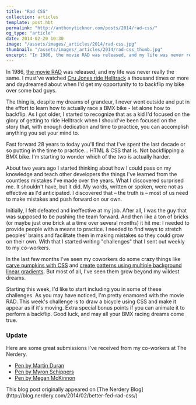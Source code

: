 ```yaml
---
title: "Rad CSS"
collection: articles
template: post.hbt
permalink: "http://anthonyticknor.com/posts/2014/rad-css/"
og_type: "article"
date: 2014-02-20 10:30
image: "/assets/images/_articles/2014/rad-css.jpg"
thumbnail: "/assets/images/_articles/2014/rad-css_thumb.jpg"
excerpt: "In 1986, the movie RAD was released, and my life was never really the same. I must've watched Cru Jones ride Helltrack a thousand times."
---
```

In 1986, [the movie RAD](http://www.imdb.com/title/tt0091817/) was released, and my life was never really the same. I must've watched [Cru Jones ride Helltrack](https://www.youtube.com/watch?v=vvJ-U0vgrPk) a thousand times or more and daydreamed about when I'd get my opportunity to to backflip my bike over some bad guys.

The thing is, despite my dreams of grandeur, I never went outside and put in the effort to learn how to actually race a BMX bike - let alone how to backflip. As I got older, I started to recognize that as a kid I'd focused on the glory of getting to ride Helltrack when I should've been focused on the story that, with enough dedication and time to practice, you can accomplish anything you set your mind to.

Fast forward 28 years to today you'll find that I've spent the last decade or so putting in the time to practice... HTML & CSS that is. Not backflipping a BMX bike. I'm starting to wonder which of the two is actually harder.

About two years ago I started thinking about how I could pass on my knowledge and teach other developers the things I've learned from the countless mistakes I've made over the years. What I discovered surprised me. It shouldn't have, but it did. My words, written or spoken, were not as effective as I'd anticipated. I discovered that – the truth is – most of us need to make mistakes and push forward on our own.

Initially, I felt defeated and ineffective at my job. After all, I was the guy that was supposed to be pushing the team forward. And then like a ton of bricks (or maybe just one brick at a time over several months) it hit me: I needed to provide people with a means to practice. I needed to find ways to stretch peoples' brains and facilitate them in making mistakes so they could grow on their own. With that I started writing "challenges" that I sent out weekly to my co-workers.

In the last few months I've seen my coworkers do some crazy things like [carve pumpkins with CSS](http://codepen.io/ekidd/details/BHsfj) and [create patterns using multiple background linear gradients](http://jasonkinney.me/css-gradient-background-patterns/). But most of all, I've seen them grow beyond my wildest dreams.

Starting this week, I'd like to start including you in some of these challenges. As you may have noticed, I'm pretty enamored with the movie RAD. This week's challenge is to draw a bicycle using CSS and make it appear as if it's moving. Extra special bonus points if you can animate it to perform a backflip. Good luck, and may all your BMX racing dreams come true.

### Update

Here are some great submissions I've received from my co-workers at The Nerdery.

- [Pen by Martin Duran](http://codepen.io/Martin-Duran/full/ImJFg)
- [Pen by Myron Schippers](http://codepen.io/chbymnky/full/dIwol)
- [Pen by Megan McKinnon](http://codepen.io/mmckinnon/full/yzLDs)

<div class="attribution">
This blog post originally appeared on [The Nerdery Blog](http://blog.nerdery.com/2014/02/better-fed-rad-css/)
</div>